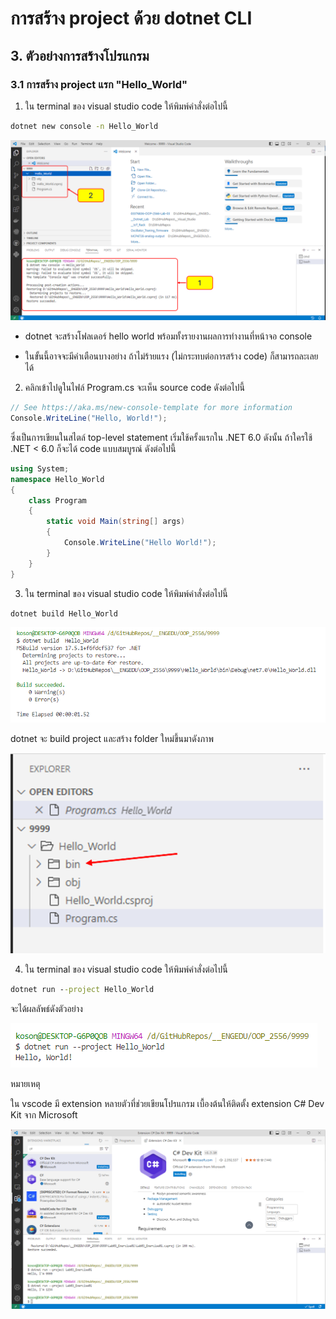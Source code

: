 # การสร้าง project ด้วย dotnet CLI

## 3. ตัวอย่างการสร้างโปรแกรม

### 3.1 การสร้าง project แรก "Hello_World"

1. ใน terminal ของ visual studio code ให้พิมพ์คำสั่งต่อไปนี้

``` cmd
dotnet new console -n Hello_World
```

![pic07](./Pictures/Picture-07.png)

- dotnet จะสร้างโฟลเดอร์  hello world  พร้อมทั้งรายงานผลการทำงานที่หน้าจอ console

- ในขั้นนี้อาจจะมีคำเตือนบางอย่าง ถ้าไม่ร้ายแรง (ไม่กระทบต่อการสร้าง code)  ก็สามารถละเลยได้

2. คลิกเข้าไปดูในไฟล์ Program.cs จะเห็น source code ดังต่อไปนี้

```cs
// See https://aka.ms/new-console-template for more information
Console.WriteLine("Hello, World!");
```

ซึ่งเป็นการเขียนในสไตล์ top-level statement เริ่มใช้ครั้งแรกใน .NET 6.0 ดังนั้น ถ้าใครใช้ .NET < 6.0 ก็จะได้ code แบบสมบูรณ์ ดังต่อไปนี้

```cs
using System;
namespace Hello_World
{
    class Program
    {
        static void Main(string[] args)
        {
            Console.WriteLine("Hello World!");
        }
    }
}
```

3. ใน terminal ของ visual studio code ให้พิมพ์คำสั่งต่อไปนี้

``` cmd
dotnet build Hello_World
```

![alt text](./Pictures/Picture-08.png)

dotnet จะ build project และสร้าง folder ใหม่ขึ้นมาดังภาพ

![alt text](./Pictures/Picture-09.png)

4. ใน terminal ของ visual studio code ให้พิมพ์คำสั่งต่อไปนี้

``` cmd
dotnet run --project Hello_World
```

 จะได้ผลลัพธ์ดังตัวอย่าง

![pic10](./Pictures/Picture-10.png)

หมายเหตุ

ใน vscode มี extension หลายตัวที่ช่วยเขียนโปรแกรม เบื้องต้นให้ติดตั้ง extension C# Dev Kit จาก Microsoft

![pic11](./Pictures/Picture-11.png)
